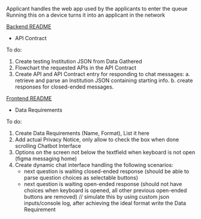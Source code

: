 Applicant handles the web app used by the applicants to enter the queue
Running this on a device turns it into an applicant in the network

[Backend README](../server/backend/APPLICANT_README.md)
- API Contract

To do:
1. Create testing Institution JSON from Data Gathered
2. Flowchart the requested APIs in the API Contract
3. Create API and API Contract entry for responding to chat messages:
  a. retrieve and parse an Institution JSON containing starting info.
  b. create responses for closed-ended messages.


[Frontend README](frontend/README.md)
- Data Requirements

To do: 
1. Create Data Requirements (Name, Format), List it here
2. Add actual Privacy Notice, only allow to check the box when done scrolling
Chatbot Interface
3. Options on the screen not below the textfield when keyboard is not open (figma messaging home)
4. Create dynamic chat interface handling the following scenarios:
    - next question is waiting closed-ended response (should be able to parse question choices as selectable buttons)
    - next question is waiting open-ended response (should not have choices when keyboard is opened, all other previous open-ended buttons are removed)
    // simulate this by using custom json inputs/console log, after achieving the ideal format write the Data Requirement 

